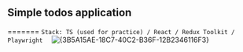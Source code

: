 ## Simple todos application
=======
```Stack: TS (used for practice) / React / Redux Toolkit / Playwright  ``` 
![{3B5A15AE-18C7-40C2-B36F-12B2346116F3}](https://github.com/user-attachments/assets/562e0d9a-9195-4d58-a959-8dd875566ff9)
